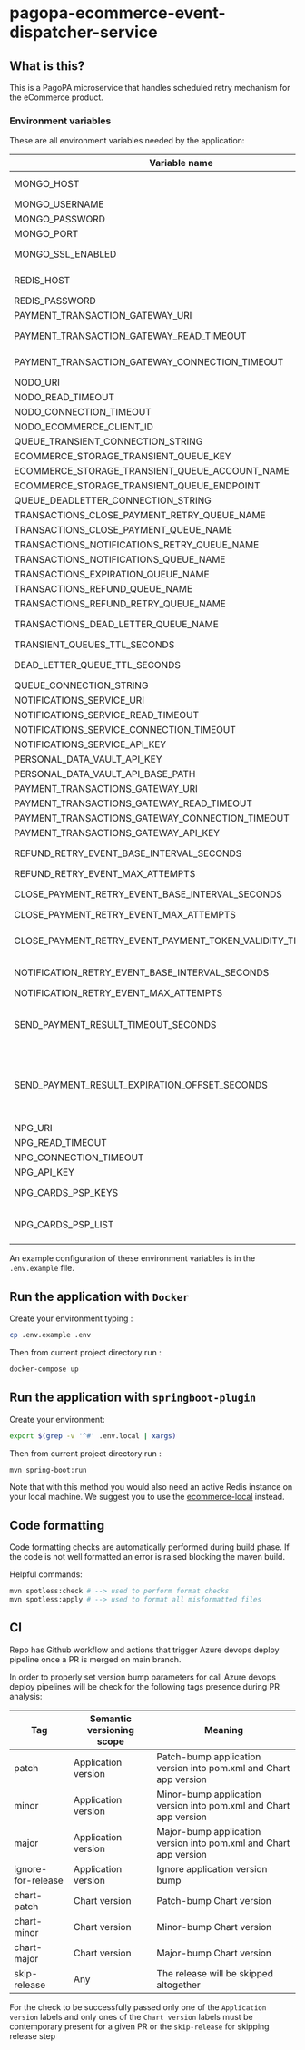 # pagopa-ecommerce-event-dispatcher-service

## What is this?

This is a PagoPA microservice that handles scheduled retry mechanism for the eCommerce product.

### Environment variables

These are all environment variables needed by the application:

| Variable name                                                | Description                                                                                                                                                                                                                                                        | type    | default       |
|--------------------------------------------------------------|--------------------------------------------------------------------------------------------------------------------------------------------------------------------------------------------------------------------------------------------------------------------|---------|---------------|
| MONGO_HOST                                                   | Host where MongoDB instance used to persise events and view resides                                                                                                                                                                                                | string  |               |
| MONGO_USERNAME                                               | Username used for connecting to MongoDB instance                                                                                                                                                                                                                   | string  |               |
| MONGO_PASSWORD                                               | Password used for connecting to MongoDB instance                                                                                                                                                                                                                   | string  |               |
| MONGO_PORT                                                   | Port used for connecting to MongoDB instance                                                                                                                                                                                                                       | number  |               |
| MONGO_SSL_ENABLED                                            | Boolean value indicating if use SSL for connecting to MongoDB instance                                                                                                                                                                                             | boolean |               |
| REDIS_HOST                                                   | Host where the redis instance used to persist idempotency keys can be found                                                                                                                                                                                        | string  |               |
| REDIS_PASSWORD                                               | Password used for connecting to Redis instance                                                                                                                                                                                                                     | string  |               |
| PAYMENT_TRANSACTION_GATEWAY_URI                              | Payment transactions gateway service connection URI                                                                                                                                                                                                                | string  |               |
| PAYMENT_TRANSACTION_GATEWAY_READ_TIMEOUT                     | Timeout for requests towards Payment transactions gateway service                                                                                                                                                                                                  | number  |               |
| PAYMENT_TRANSACTION_GATEWAY_CONNECTION_TIMEOUT               | Timeout for establishing connections towards Payment transactions gateway service                                                                                                                                                                                  | number  |               |
| NODO_URI                                                     | Nodo connection URI                                                                                                                                                                                                                                                | string  |               |
| NODO_READ_TIMEOUT                                            | Timeout for requests towards Nodo                                                                                                                                                                                                                                  | number  |               |
| NODO_CONNECTION_TIMEOUT                                      | Timeout for establishing connections towards Nodo                                                                                                                                                                                                                  | number  |               |
| NODO_ECOMMERCE_CLIENT_ID                                     | ecommerce clientId used for closepayment                                                                                                                                                                                                                           | string  |               |
| QUEUE_TRANSIENT_CONNECTION_STRING                            | eCommerce storage transient connection string                                                                                                                                                                                                                      | string  |               |
| ECOMMERCE_STORAGE_TRANSIENT_QUEUE_KEY                        | eCommerce storage transient account access key                                                                                                                                                                                                                     | string  |               |
| ECOMMERCE_STORAGE_TRANSIENT_QUEUE_ACCOUNT_NAME               | eCommerce storage transient account name                                                                                                                                                                                                                           | string  |               |
| ECOMMERCE_STORAGE_TRANSIENT_QUEUE_ENDPOINT                   | eCommerce storage transient account queue endpoint                                                                                                                                                                                                                 | string  |               |
| QUEUE_DEADLETTER_CONNECTION_STRING                           | eCommerce storage deadletter connection string                                                                                                                                                                                                                     | string  |               |˙
| TRANSACTIONS_CLOSE_PAYMENT_RETRY_QUEUE_NAME                  | Queue name for closure events scheduled for retries                                                                                                                                                                                                                | string  |               |
| TRANSACTIONS_CLOSE_PAYMENT_QUEUE_NAME                        | Queue name for closure events scheduled                                                                                                                                                                                                                            | string  |               |
| TRANSACTIONS_NOTIFICATIONS_RETRY_QUEUE_NAME                  | Queue name for notification events scheduled for retries                                                                                                                                                                                                           | string  |               |
| TRANSACTIONS_NOTIFICATIONS_QUEUE_NAME                        | Queue name for notifications events scheduler                                                                                                                                                                                                                      | string  |               |
| TRANSACTIONS_EXPIRATION_QUEUE_NAME                           | Queue name for all events scheduled for expiration                                                                                                                                                                                                                 | string  |               |
| TRANSACTIONS_REFUND_QUEUE_NAME                               | Queue name for refund scheduled                                                                                                                                                                                                                                    | string  |               |
| TRANSACTIONS_REFUND_RETRY_QUEUE_NAME                         | Queue name for refund scheduler for retries                                                                                                                                                                                                                        | string  |               |
| TRANSACTIONS_DEAD_LETTER_QUEUE_NAME                          | Queue name were event that cannot be processed successfully are forwarded                                                                                                                                                                                          | string  |               |
| TRANSIENT_QUEUES_TTL_SECONDS                                 | TTL to be used when sending events on transient queues                                                                                                                                                                                                             | number  | 7 days        |
| DEAD_LETTER_QUEUE_TTL_SECONDS                                | TTL to be used when sending events on dead letter queues                                                                                                                                                                                                           | number  | -1 (infinite) |
| QUEUE_CONNECTION_STRING                                      | Queue connection string used by event producers                                                                                                                                                                                                                    | string  |               |
| NOTIFICATIONS_SERVICE_URI                                    | Notification service URI                                                                                                                                                                                                                                           | string  |               |
| NOTIFICATIONS_SERVICE_READ_TIMEOUT                           | Notification service HTTP read timeout                                                                                                                                                                                                                             | integer |               |
| NOTIFICATIONS_SERVICE_CONNECTION_TIMEOUT                     | Notification service HTTP connection timeout                                                                                                                                                                                                                       | integer |               |
| NOTIFICATIONS_SERVICE_API_KEY                                | Notification service API key                                                                                                                                                                                                                                       | string  |               |
| PERSONAL_DATA_VAULT_API_KEY                                  | Personal data vault API key                                                                                                                                                                                                                                        | string  |               |
| PERSONAL_DATA_VAULT_API_BASE_PATH                            | Persona data vault API base path                                                                                                                                                                                                                                   | string  |               |
| PAYMENT_TRANSACTIONS_GATEWAY_URI                             | Payment transaction gateway URI                                                                                                                                                                                                                                    | string  |               |
| PAYMENT_TRANSACTIONS_GATEWAY_READ_TIMEOUT                    | Payment transaction gateway HTTP read timeout                                                                                                                                                                                                                      | integer |               |
| PAYMENT_TRANSACTIONS_GATEWAY_CONNECTION_TIMEOUT              | Payment transaction gateway HTTP connection timeout                                                                                                                                                                                                                | integer |               |
| PAYMENT_TRANSACTIONS_GATEWAY_API_KEY                         | Payment transaction gateway API subscription-key                                                                                                                                                                                                                   | integer |               |
| REFUND_RETRY_EVENT_BASE_INTERVAL_SECONDS                     | Base interval used to calculate visibility for next retries refund event                                                                                                                                                                                           | integer |               |
| REFUND_RETRY_EVENT_MAX_ATTEMPTS                              | Max attempts to be performed for refund                                                                                                                                                                                                                            | integer |               |
| CLOSE_PAYMENT_RETRY_EVENT_BASE_INTERVAL_SECONDS              | Base interval used to calculate visibility for next retried closure event                                                                                                                                                                                          | integer |               |
| CLOSE_PAYMENT_RETRY_EVENT_MAX_ATTEMPTS                       | Max attempts to be performed for close payment                                                                                                                                                                                                                     | integer |               |
| CLOSE_PAYMENT_RETRY_EVENT_PAYMENT_TOKEN_VALIDITY_TIME_OFFSET | Configurable offset (in seconds) that will be taken in account for payment token validity time vs retry event visibility timeout check                                                                                                                             | integer | 10 sec        |
| NOTIFICATION_RETRY_EVENT_BASE_INTERVAL_SECONDS               | Base interval used to calculate visibility for next retried notification event                                                                                                                                                                                     | integer |               |
| NOTIFICATION_RETRY_EVENT_MAX_ATTEMPTS                        | Max attempts to be performed for notification                                                                                                                                                                                                                      | integer |               |
| SEND_PAYMENT_RESULT_TIMEOUT_SECONDS                          | Max time (in seconds) to be awaited for the `sendPaymentResult` callback (`POST /user-receipts` on `transactions-service`) to be received for a given transaction                                                                                                  | integer |               |
| SEND_PAYMENT_RESULT_EXPIRATION_OFFSET_SECONDS                | Offset to SEND_PAYMENT_RESULT_TIMEOUT_SECONDS. Transactions that are stuck in CLOSED status for which an OK response has been received by Nodo after (SEND_PAYMENT_RESULT_TIMEOUT_SECONDS - SEND_PAYMENT_RESULT_EXPIRATION_OFFSET_SECONDS) are considered expired. | integer |               |
| NPG_URI                                                      | NPG service URI                                                                                                                                                                                                                                                    | string  |               |
| NPG_READ_TIMEOUT                                             | NPG service HTTP read timeout                                                                                                                                                                                                                                      | integer |               |
| NPG_CONNECTION_TIMEOUT                                       | NPG service HTTP connection timeout                                                                                                                                                                                                                                | integer |               |
| NPG_API_KEY                                                  | NPG service api-key                                                                                                                                                                                                                                                | string  |               |
| NPG_CARDS_PSP_KEYS                                           | Secret structure that holds psp - api keys association for authorization request                                                                                                                                                                                   | string  |               |
| NPG_CARDS_PSP_LIST                                           | List of all psp ids that are expected to be found into the NPG_CARDS_PSP_KEYS configuration (used for configuration cross validation)                                                                                                                              | string  |               |

An example configuration of these environment variables is in the `.env.example` file.

## Run the application with `Docker`

Create your environment typing :

```sh
cp .env.example .env
```

Then from current project directory run :

```sh
docker-compose up
```

## Run the application with `springboot-plugin`

Create your environment:

```sh
export $(grep -v '^#' .env.local | xargs)
```

Then from current project directory run :

```sh
mvn spring-boot:run
```

Note that with this method you would also need an active Redis instance on your local machine.
We suggest you to use the [ecommerce-local](https://github.com/pagopa/pagopa-ecommerce-local) instead.

## Code formatting

Code formatting checks are automatically performed during build phase.
If the code is not well formatted an error is raised blocking the maven build.

Helpful commands:

```sh
mvn spotless:check # --> used to perform format checks
mvn spotless:apply # --> used to format all misformatted files
```

## CI

Repo has Github workflow and actions that trigger Azure devops deploy pipeline once a PR is merged on main branch.

In order to properly set version bump parameters for call Azure devops deploy pipelines will be check for the following
tags presence during PR analysis:

| Tag                | Semantic versioning scope | Meaning                                                           |
|--------------------|---------------------------|-------------------------------------------------------------------|
| patch              | Application version       | Patch-bump application version into pom.xml and Chart app version |
| minor              | Application version       | Minor-bump application version into pom.xml and Chart app version |
| major              | Application version       | Major-bump application version into pom.xml and Chart app version |
| ignore-for-release | Application version       | Ignore application version bump                                   |
| chart-patch        | Chart version             | Patch-bump Chart version                                          |
| chart-minor        | Chart version             | Minor-bump Chart version                                          |
| chart-major        | Chart version             | Major-bump Chart version                                          |
| skip-release       | Any                       | The release will be skipped altogether                            |

For the check to be successfully passed only one of the `Application version` labels and only ones of
the `Chart version` labels must be contemporary present for a given PR or the `skip-release` for skipping release step
